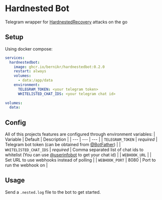 # Hardnested Bot
Telegram wrapper for [HardnestedRecovery](https://github.com/noproto/HardnestedRecovery) attacks on the go

## Setup

Using docker compose:

```yaml
services:
  hardnestedbot:
    image: ghcr.io/bernikr/hardnestedbot:0.2.0
    restart: always
    volumes:
      - data:/app/data
    environment:
      TELEGRAM_TOKEN: <your telegram token>
      WHITELISTED_CHAT_IDS: <your telegram chat id>
  
volumes:
  data:
```

## Config

All of this projects features are configured through environment variables:
| Variable | Default | Description |
| --- | --- | --- |
| `TELEGRAM_TOKEN` | *required* | Telegram bot token (can be obtained from [@BotFather](https://t.me/BotFather)) |
| `WHITELISTED_CHAT_IDS` | *required* | Comma separated list of chat ids to whitelist (You can use [@userinfobot](https://t.me/userinfobot) to get your chat id) |
| `WEBHOOK_URL` |  | Set URL to use webhooks instead of polling |
| `WEBHOOK_PORT` | 8080 | Port to run the webhook on |

## Usage

Send a `.nested.log` file to the bot to get started.
